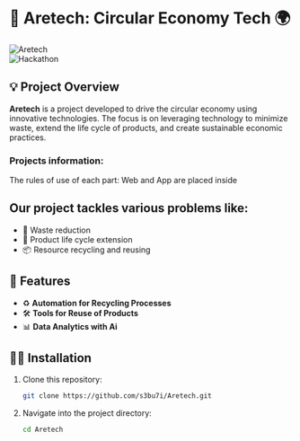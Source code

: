 # 🌿 Aretech: Circular Economy Tech 🌍

![Aretech](https://img.shields.io/badge/Circular%20Economy-Green-brightgreen)  
![Hackathon](https://img.shields.io/badge/Hackathon-2024-blue)

## 💡 Project Overview
**Aretech** is a project developed to drive the circular economy using innovative technologies. The focus is on leveraging technology to minimize waste, extend the life cycle of products, and create sustainable economic practices.

### Projects information:
The rules of use of each part: Web and App are placed inside

## Our project tackles various problems like:
- 🌱 Waste reduction
- 🔄 Product life cycle extension
- 📦 Resource recycling and reusing

## 🚀 Features
- ♻️ **Automation for Recycling Processes**  
- 🛠 **Tools for Reuse of Products**  
- 📊 **Data Analytics with Ai**  

## 👷‍♂️ Installation
1. Clone this repository:
    ```bash
    git clone https://github.com/s3bu7i/Aretech.git
    ```
2. Navigate into the project directory:
    ```bash
    cd Aretech
    ```
